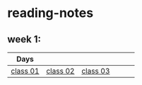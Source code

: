 # reading-notes

## week 1: 

| Days ||||||
|:---:|---|---|---|---|---|
|  [class 01](./day01) |  [class 02](./class%2002/) | [class 03](./class%2003/linked%20list.md)   |   |
